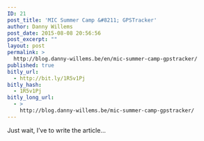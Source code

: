 ```yaml
---
ID: 21
post_title: 'MIC Summer Camp &#8211; GPSTracker'
author: Danny Willems
post_date: 2015-08-08 20:56:56
post_excerpt: ""
layout: post
permalink: >
  http://blog.danny-willems.be/en/mic-summer-camp-gpstracker/
published: true
bitly_url:
  - http://bit.ly/1R5v1Pj
bitly_hash:
  - 1R5v1Pj
bitly_long_url:
  - >
    http://blog.danny-willems.be/mic-summer-camp-gpstracker/
---
```

<div class="entry-content">
Just wait, I’ve to write the article...
</div>
